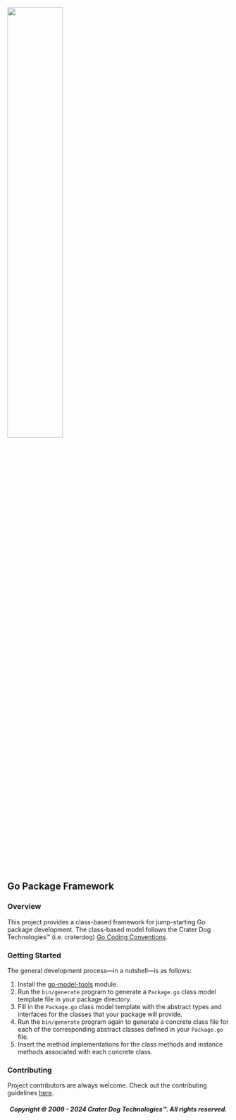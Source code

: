 <img src="https://craterdog.com/images/CraterDog.png" width="50%">

## Go Package Framework

### Overview
This project provides a class-based framework for jump-starting Go package
development.  The class-based model follows the Crater Dog Technologies™
(i.e. craterdog)
[Go Coding Conventions](https://github.com/craterdog/go-model-framework/wiki).

### Getting Started
The general development process—in a nutshell—is as follows:
 1. Install the
    [go-model-tools](https://github.com/craterdog/go-model-tools) module.
 1. Run the `bin/generate` program to generate a `Package.go` class model
    template file in your package directory.
 1. Fill in the `Package.go` class model template with the abstract types and
    interfaces for the classes that your package will provide.
 1. Run the `bin/generate` program again to generate a concrete class file for each
    of the corresponding abstract classes defined in your `Package.go` file.
 1. Insert the method implementations for the class methods and instance methods
    associated with each concrete class.

### Contributing
Project contributors are always welcome. Check out the contributing guidelines
[here](https://github.com/craterdog/go-model-framework/blob/main/.github/CONTRIBUTING.md).

<H5 align="center"> Copyright © 2009 - 2024  Crater Dog Technologies™. All rights reserved. </H5>
